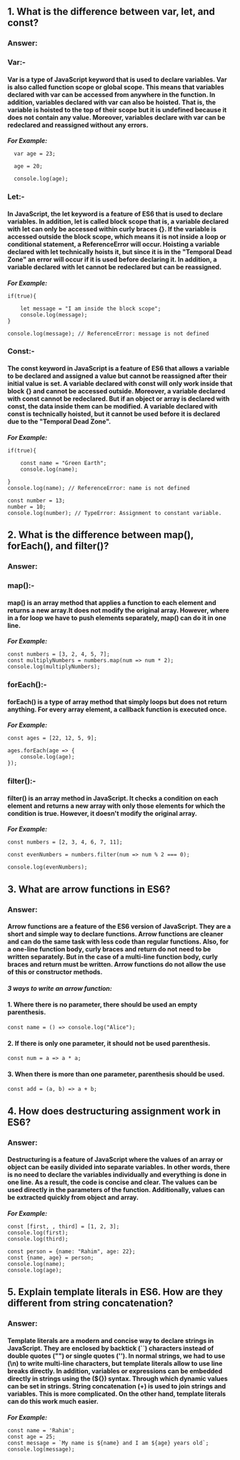 ## 1. What is the difference between var, let, and const?

### Answer:
### **Var:-**

#### Var is a type of JavaScript keyword that is used to declare variables. Var is also called function scope or global scope. This means that variables declared with var can be accessed from anywhere in the function. In addition, variables declared with var can also be hoisted. That is, the variable is hoisted to the top of their scope but it is undefined because it does not contain any value. Moreover, variables declare with var can be redeclared and reassigned without any errors.

***For Example:***


      var age = 23;

      age = 20;

      console.log(age);


### **Let:-**

#### In JavaScript, the let keyword is a feature of ES6 that is used to declare variables. In addition, let is called block scope that is, a variable declared with let can only be accessed within curly braces {}. If the variable is accessed outside the block scope, which means it is not inside a loop or conditional statement, a ReferenceError will occur. Hoisting a variable declared with let technically hoists it, but since it is in the "Temporal Dead Zone" an error will occur if it is used before declaring it. In addition, a variable declared with let cannot be redeclared but can be reassigned. 

***For Example:***

    if(true){

        let message = "I am inside the block scope";
        console.log(message);
    }
    
    console.log(message); // ReferenceError: message is not defined

### **Const:-**

#### The const keyword in JavaScript is a feature of ES6 that allows a variable to be declared and assigned a value but cannot be reassigned after their initial value is set. A variable declared with const will only work inside that block {} and cannot be accessed outside. Moreover, a variable declared with const cannot be redeclared. But if an object or array is declared with const, the data inside them can be modified. A variable declared with const is technically hoisted, but it cannot be used before it is declared due to the "Temporal Dead Zone".

***For Example:***

    if(true){

        const name = "Green Earth";
        console.log(name);

    }
    console.log(name); // ReferenceError: name is not defined

    const number = 13;
    number = 10;
    console.log(number); // TypeError: Assignment to constant variable.


## 2. What is the difference between map(), forEach(), and filter()?

### Answer:

### **map():-**

#### map() is an array method that applies a function to each element and returns a new array.It does not modify the original array. However, where in a for loop we have to push elements separately, map() can do it in one line.

***For Example:***

    const numbers = [3, 2, 4, 5, 7];
    const multiplyNumbers = numbers.map(num => num * 2);
    console.log(multiplyNumbers);

### **forEach():-**

#### forEach() is a type of array method that simply loops but does not return anything. For every array element, a callback function is executed once.

***For Example:***

    const ages = [22, 12, 5, 9];

    ages.forEach(age => {
        console.log(age);
    });

### **filter():-**

#### filter() is an array method in JavaScript. It checks a condition on each element and returns a new array with only those elements for which the condition is true. However, it doesn't modify the original array.

***For Example:***

    const numbers = [2, 3, 4, 6, 7, 11];

    const evenNumbers = numbers.filter(num => num % 2 === 0);

    console.log(evenNumbers);


## 3. What are arrow functions in ES6?

### Answer:

#### Arrow functions are a feature of the ES6 version of JavaScript. They are a short and simple way to declare functions. Arrow functions are cleaner and can do the same task with less code than regular functions. Also, for a one-line function body, curly braces and return do not need to be written separately. But in the case of a multi-line function body, curly braces and return must be written. Arrow functions do not allow the use of this or constructor methods.

#### ***3 ways to write an arrow function:***

#### 1. Where there is no parameter, there should be used an empty parenthesis.

    const name = () => console.log("Alice");

#### 2. If there is only one parameter, it should not be used  parenthesis.

    const num = a => a * a;

#### 3. When there is more than one parameter, parenthesis should be used.

    const add = (a, b) => a + b;


## 4. How does destructuring assignment work in ES6?

### Answer:

#### Destructuring is a feature of JavaScript where the values of an array or object can be easily divided into separate variables. In other words, there is no need to declare the variables individually and everything is done in one line. As a result, the code is concise and clear. The values can be used directly in the parameters of the function. Additionally, values can be extracted quickly from object and array.

***For Example:***

    const [first, , third] = [1, 2, 3];
    console.log(first);
    console.log(third);

    const person = {name: "Rahim", age: 22};
    const {name, age} = person;
    console.log(name);
    console.log(age);


## 5. Explain template literals in ES6. How are they different from string concatenation?

### Answer:

#### Template literals are a modern and concise way to declare strings in JavaScript. They are enclosed by backtick (``) characters instead of double quotes ("") or single quotes (''). In normal strings, we had to use (\n) to write multi-line characters, but template literals allow to use line breaks directly. In addition, variables or expressions can be embedded directly in strings using the (${}) syntax. Through which dynamic values can be set in strings. String concatenation (+) is used to join strings and  variables. This is more complicated. On the other hand, template literals can do this work much easier.


***For Example:***

    const name = 'Rahim';
    const age = 25;
    const message = `My name is ${name} and I am ${age} years old`;
    console.log(message);


